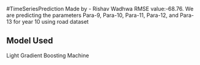 #TimeSeriesPrediction
Made by - Rishav Wadhwa    RMSE value:-68.76.
We are predicting the parameters Para-9, Para-10, Para-11, Para-12, and Para-13 for year 10 using road dataset
## Model Used
Light Gradient Boosting Machine 



